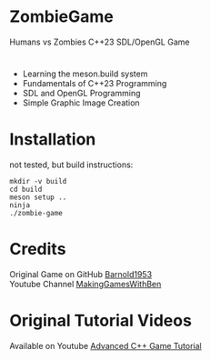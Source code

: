 # ZombieGame
Humans vs Zombies C++23 SDL/OpenGL Game
#
* Learning the meson.build system
* Fundamentals of C++23 Programming
* SDL and OpenGL Programming
* Simple Graphic Image Creation

# Installation 
not tested, but build instructions:
```
mkdir -v build
cd build
meson setup ..
ninja
./zombie-game
```
# Credits
Original Game on GitHub [Barnold1953](https://github.com/Barnold1953/GraphicsTutorials/tree/master/ZombieGame) <br>
Youtube Channel [MakingGamesWithBen](https://www.youtube.com/@makinggameswithben)

# Original Tutorial Videos
Available on Youtube 
[Advanced C++ Game Tutorial](https://www.youtube.com/playlist?list=PLSPw4ASQYyymu3PfG9gxywSPghnSMiOAW)
